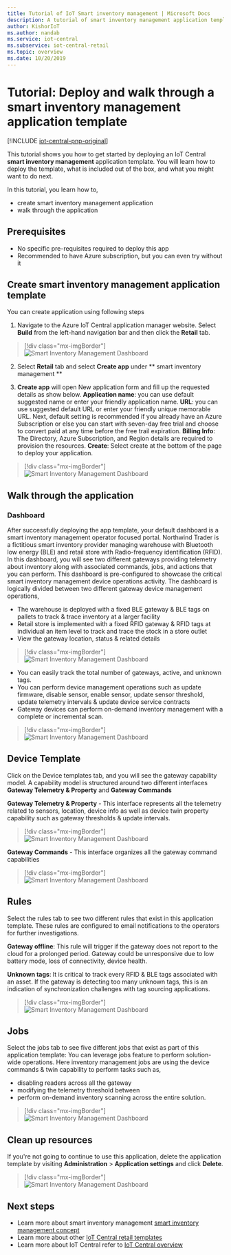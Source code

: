 ```yaml
---
title: Tutorial of IoT Smart inventory management | Microsoft Docs
description: A tutorial of smart inventory management application template for IoT Central
author: KishorIoT
ms.author: nandab
ms.service: iot-central
ms.subservice: iot-central-retail
ms.topic: overview
ms.date: 10/20/2019
---
```


# Tutorial: Deploy and walk through a smart inventory management application template

[!INCLUDE [iot-central-pnp-original](../../../includes/iot-central-pnp-original-note.md)]

This tutorial shows you how to get started by deploying an IoT Central **smart inventory management** application template. You will learn how to deploy the template, what is included out of the box, and what you might want to do next.

In this tutorial, you learn how to, 
* create smart inventory management application 
* walk through the application 

## Prerequisites
* No specific pre-requisites required to deploy this app
* Recommended to have Azure subscription, but you can even try without it

## Create smart inventory management application template

You can create application using following steps
1. Navigate to the Azure IoT Central application manager website. Select **Build** from the left-hand navigation bar and then click the **Retail** tab.

> [!div class="mx-imgBorder"]
> ![Smart Inventory Management Dashboard](./media/tutorial-iot-central-smart-inventory-management/iotc_retail_homepage.png)

2. Select **Retail** tab and select **Create app** under ** smart inventory management **

3. **Create app** will open New application form and fill up the requested details as show below.
   **Application name**: you can use default suggested name or enter your friendly application name.
   **URL**: you can use suggested default URL or enter your friendly unique memorable URL. Next, default setting is recommended if you already have an Azure Subscription or else you can start with seven-day free trial and choose to convert paid at any time before the free trail expiration.
   **Billing Info**: The Directory, Azure Subscription, and Region details are required to provision the resources.
   **Create**: Select create at the bottom of the page to deploy your application.

> [!div class="mx-imgBorder"]
> ![Smart Inventory Management Dashboard](./media/tutorial-iot-central-smart-inventory-management/smart_inventory_management_app_create.png)

## Walk through the application 

### Dashboard 
After successfully deploying the app template, your default dashboard is a smart inventory management operator focused portal. Northwind Trader is a fictitious smart inventory provider managing warehouse with Bluetooth low energy (BLE) and retail store with Radio-frequency identification (RFID). In this dashboard, you will see two different gateways providing telemetry about inventory along with associated commands, jobs, and actions that you can perform. 
This dashboard is pre-configured to showcase the critical smart inventory management device operations activity.
The dashboard is logically divided between two different gateway device management operations, 
   * The warehouse is deployed with a fixed BLE gateway & BLE tags on pallets to track & trace inventory at a larger facility
   * Retail store is implemented with a fixed RFID gateway & RFID tags at individual an item level to track and trace the stock in a store outlet
   * View the gateway location, status & related details 

> [!div class="mx-imgBorder"]
> ![Smart Inventory Management Dashboard](./media/tutorial-iot-central-smart-inventory-management/smart_inventory_management_dashboard1.png)

   * You can easily track the total number of gateways, active, and unknown tags.
   * You can perform device management operations such as update firmware, disable sensor, enable sensor, update sensor threshold, update telemetry intervals & update device service contracts
   * Gateway devices can perform on-demand inventory management with a complete or incremental scan.

> [!div class="mx-imgBorder"]
> ![Smart Inventory Management Dashboard](./media/tutorial-iot-central-smart-inventory-management/smart_inventory_management_dashboard2.png)

## Device Template
Click on the Device templates tab, and you will see the gateway capability model. A capability model is structured around two different interfaces **Gateway Telemetry & Property** and **Gateway Commands**

**Gateway Telemetry & Property** - This interface represents all the telemetry related to sensors, location, device info as well as device twin property capability such as gateway thresholds & update intervals.

> [!div class="mx-imgBorder"]
> ![Smart Inventory Management Dashboard](./media/tutorial-iot-central-smart-inventory-management/smart_inventory_management_devicetemplate1.png)


**Gateway Commands** - This interface organizes all the gateway command capabilities

> [!div class="mx-imgBorder"]
> ![Smart Inventory Management Dashboard](./media/tutorial-iot-central-smart-inventory-management/smart_inventory_management_devicetemplate2.png)

## Rules
Select the rules tab to see two different rules that exist in this application template. These rules are configured to email notifications to the operators for further investigations.

**Gateway offline**: This rule will trigger if the gateway does not report to the cloud for a prolonged period. Gateway could be unresponsive due to low battery mode, loss of connectivity, device health.

**Unknown tags**: It is critical to track every RFID & BLE tags associated with an asset. If the gateway is detecting too many unknown tags, this is an indication of synchronization challenges with tag sourcing applications.

> [!div class="mx-imgBorder"]
> ![Smart Inventory Management Dashboard](./media/tutorial-iot-central-smart-inventory-management/smart_inventory_management_rules.png)

## Jobs
Select the jobs tab to see five different jobs that exist as part of this application template:
You can leverage jobs feature to perform solution-wide operations. Here inventory management jobs are using the device commands & twin capability to perform tasks such as,
   * disabling readers across all the gateway
   * modifying the telemetry threshold between 
   * perform on-demand inventory scanning across the entire solution.

> [!div class="mx-imgBorder"]
> ![Smart Inventory Management Dashboard](./media/tutorial-iot-central-smart-inventory-management/smart_inventory_management_jobs.png)

## Clean up resources

If you're not going to continue to use this application, delete the application template by visiting **Administration** > **Application settings** and click **Delete**.

> [!div class="mx-imgBorder"]
> ![Smart Inventory Management Dashboard](./media/tutorial-iot-central-smart-inventory-management/smart_inventory_management_cleanup.png)

## Next steps
* Learn more about smart inventory management [smart inventory management concept](./architecture-smart-inventory-management-pnp.md)
* Learn more about other [IoT Central retail templates](./overview-iot-central-retail-pnp.md)
* Learn more about IoT Central refer to [IoT Central overview](../preview/overview-iot-central.md)
